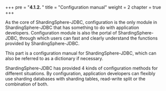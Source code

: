 +++
pre = "<b>4.1.2. </b>"
title = "Configuration manual"
weight = 2
chapter = true
+++

As the core of ShardingSphere-JDBC, configuration is the only module in ShardingSphere-JDBC that has something to do with application developers. Configuration module is also the portal of ShardingSphere-JDBC, through which users can fast and clearly understand the functions provided by ShardingSphere-JDBC.

This part is a configuration manual for ShardingSphere-JDBC, which can also be referred to as a dictionary if necessary.

ShardingSphere-JDBC has provided 4 kinds of configuration methods for different situations. By configuration, application developers can flexibly use sharding databases with sharding tables, read-write split or the combination of both.

